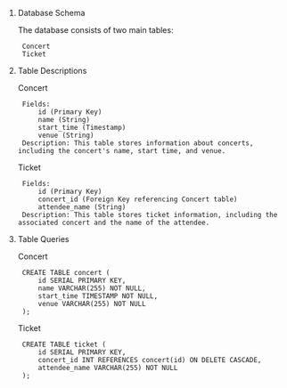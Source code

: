1. Database Schema

   The database consists of two main tables:

        Concert
        Ticket

3. Table Descriptions

   Concert

        Fields:
            id (Primary Key)
            name (String)
            start_time (Timestamp)
            venue (String)
        Description: This table stores information about concerts, including the concert's name, start time, and venue.

    Ticket

        Fields:
            id (Primary Key)
            concert_id (Foreign Key referencing Concert table)
            attendee_name (String)
        Description: This table stores ticket information, including the associated concert and the name of the attendee.

5. Table Queries

   Concert

        CREATE TABLE concert (
            id SERIAL PRIMARY KEY,
            name VARCHAR(255) NOT NULL,
            start_time TIMESTAMP NOT NULL,
            venue VARCHAR(255) NOT NULL
        );

    Ticket

        CREATE TABLE ticket (
            id SERIAL PRIMARY KEY,
            concert_id INT REFERENCES concert(id) ON DELETE CASCADE,
            attendee_name VARCHAR(255) NOT NULL
        );
